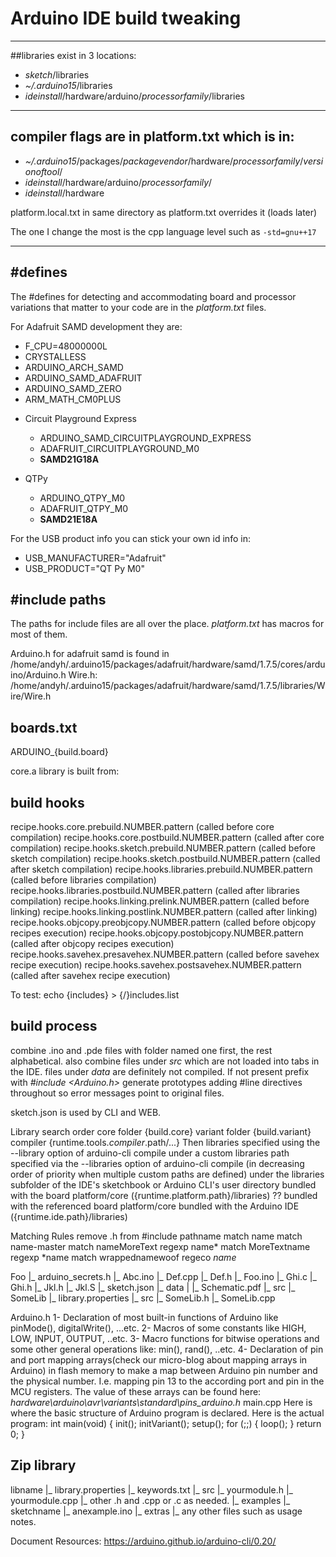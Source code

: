 # Arduino IDE build tweaking

---
##libraries exist in 3 locations:


* _sketch_/libraries
* _~/.arduino15_/libraries
* _ideinstall_/hardware/arduino/_processorfamily_/libraries

---

## compiler flags are in platform.txt which is in:
* _~/.arduino15_/packages/_packagevendor_/hardware/_processorfamily_/_versionoftool_/
* _ideinstall_/hardware/arduino/_processorfamily_/
* _ideinstall_/hardware

platform.local.txt in same directory as platform.txt overrides it (loads later)

The one I change the most is the cpp language level such as `-std=gnu++17`

---
## #defines
The #defines for detecting and accommodating board and processor variations that matter to your code are in the _platform.txt_ files.

For Adafruit SAMD development they are:
  - F_CPU=48000000L
  - CRYSTALLESS
  - ARDUINO_ARCH_SAMD
  - ARDUINO_SAMD_ADAFRUIT
  - ARDUINO_SAMD_ZERO
  - ARM_MATH_CM0PLUS

* Circuit Playground Express
  - ARDUINO_SAMD_CIRCUITPLAYGROUND_EXPRESS
  - ADAFRUIT_CIRCUITPLAYGROUND_M0
  - __SAMD21G18A__


* QTPy
  - ARDUINO_QTPY_M0
  - ADAFRUIT_QTPY_M0
  - __SAMD21E18A__

For the USB product info you can stick your own id info in:
  - USB_MANUFACTURER=\"Adafruit\"
  - USB_PRODUCT=\"QT Py M0\" 
  
  
## #include paths
The paths for include files are all over the place. _platform.txt_ has macros for most of them.

Arduino.h  for adafruit samd is found in 
/home/andyh/.arduino15/packages/adafruit/hardware/samd/1.7.5/cores/arduino/Arduino.h
Wire.h:
/home/andyh/.arduino15/packages/adafruit/hardware/samd/1.7.5/libraries/Wire/Wire.h



## boards.txt

ARDUINO_{build.board}


core.a library is built from:


## build hooks
recipe.hooks.core.prebuild.NUMBER.pattern (called before core compilation) 
recipe.hooks.core.postbuild.NUMBER.pattern (called after core compilation) 
recipe.hooks.sketch.prebuild.NUMBER.pattern (called before sketch compilation) 
recipe.hooks.sketch.postbuild.NUMBER.pattern (called after sketch compilation) 
recipe.hooks.libraries.prebuild.NUMBER.pattern (called before libraries compilation) 
recipe.hooks.libraries.postbuild.NUMBER.pattern (called after libraries compilation) 
recipe.hooks.linking.prelink.NUMBER.pattern (called before linking) 
recipe.hooks.linking.postlink.NUMBER.pattern (called after linking) 
recipe.hooks.objcopy.preobjcopy.NUMBER.pattern (called before objcopy recipes execution) 
recipe.hooks.objcopy.postobjcopy.NUMBER.pattern (called after objcopy recipes execution) 
recipe.hooks.savehex.presavehex.NUMBER.pattern (called before savehex recipe execution) 
recipe.hooks.savehex.postsavehex.NUMBER.pattern (called after savehex recipe execution)

To test: echo {includes} > {/}includes.list

## build process
combine .ino and .pde files with folder named one first, the rest alphabetical.
also combine files under _src_ which are not loaded into tabs in the IDE.
files under _data_ are definitely not compiled.
If not present prefix with _#include <Arduino.h>_
generate prototypes
adding #line directives throughout so error messages point to original files.

sketch.json is used by CLI and WEB.

Library search order
core folder {build.core}
variant folder {build.variant}
compiler {runtime.tools._compiler_.path/...}
Then libraries
 specified using the --library option of arduino-cli compile
 under a custom libraries path specified via the --libraries option of arduino-cli compile (in decreasing order of priority when multiple custom paths are defined)
 under the libraries subfolder of the IDE's sketchbook or Arduino CLI's user directory
 bundled with the board platform/core ({runtime.platform.path}/libraries)
 ?? bundled with the referenced board platform/core
 bundled with the Arduino IDE ({runtime.ide.path}/libraries)
 
 Matching Rules
 remove .h from #include pathname
 match name
 match name-master
 match nameMoreText   regexp name*
 match MoreTextname     regexp *name
 match wrappednamewoof  regeco *name*
 

Foo
|_ arduino_secrets.h
|_ Abc.ino
|_ Def.cpp
|_ Def.h
|_ Foo.ino
|_ Ghi.c
|_ Ghi.h
|_ Jkl.h
|_ Jkl.S
|_ sketch.json
|_ data
|  |_ Schematic.pdf
|_ src
   |_ SomeLib
      |_ library.properties
      |_ src
         |_ SomeLib.h
         |_ SomeLib.cpp


Arduino.h
1- Declaration of most built-in functions of Arduino like pinMode(), digitalWrite(), ...etc.
2- Macros of some constants like HIGH, LOW, INPUT, OUTPUT, ..etc.
3- Macro functions for bitwise operations and some other general operations like: min(), rand(), ..etc.
4- Declaration of pin and port mapping arrays(check our micro-blog about mapping arrays in Arduino) in flash memory to make a map between Arduino pin number and the physical number. I.e. mapping pin 13 to the according port and pin in the MCU registers. The value of these arrays can be found here: _hardware\arduino\avr\variants\standard\pins_arduino.h_
main.cpp	Here is where the basic structure of Arduino program is declared. Here is the actual program:
int main(void) {
	init();
	initVariant();
	setup();
	for (;;) {
		loop(); 
	}
	return 0; 
}


## Zip library 
libname
|_ library.properties
|_ keywords.txt
|_ src
		|_ yourmodule.h
		|_ yourmodule.cpp
		|_ other .h and .cpp or .c as needed.
|_ examples
		|_ sketchname
				|_ anexample.ino
|_ extras
		|_ any other files such as usage notes.


Document Resources:
https://arduino.github.io/arduino-cli/0.20/
